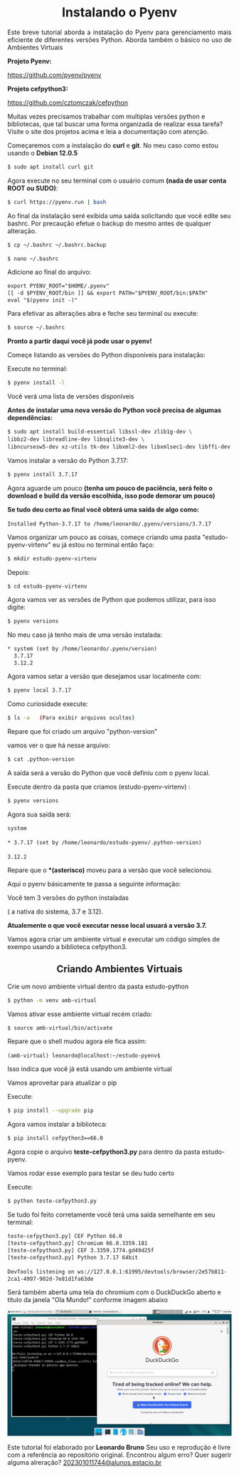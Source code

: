 <h1 align=center>Instalando o Pyenv</h1>

<p align="justify">Este breve tutorial aborda a instalação do Pyenv para gerenciamento 
mais eficiente de diferentes versões Python. Aborda também o básico no uso de Ambientes Virtuais</p>

<b>Projeto Pyenv:</b>

https://github.com/pyenv/pyenv

<b>Projeto cefpython3:</b>

https://github.com/cztomczak/cefpython

Muitas vezes precisamos trabalhar com multiplas versões python e bibliotecas, que tal buscar
uma forma organizada de realizar essa tarefa?
Visite o site dos projetos acima e leia a documentação com atenção.

Começaremos com a instalação do <b>curl</b> e <b>git</b>. No meu caso como estou usando o <b>Debian 12.0.5</b> 

```bash
$ sudo apt install curl git
```

Agora execute no seu terminal com o usuário comum <b>(nada de usar conta ROOT ou SUDO)</b>:

```bash
$ curl https://pyenv.run | bash
```

Ao final da instalação seré exibida uma saída solicitando que você edite seu bashrc.
Por precaução efetue o backup do mesmo antes de qualquer alteração.

```bash
$ cp ~/.bashrc ~/.bashrc.backup
```

```bash
$ nano ~/.bashrc
```

Adicione ao final do arquivo:
```
export PYENV_ROOT="$HOME/.pyenv"
[[ -d $PYENV_ROOT/bin ]] && export PATH="$PYENV_ROOT/bin:$PATH"
eval "$(pyenv init -)"
```
Para efetivar as alterações abra e feche seu terminal ou execute:

```bash
$ source ~/.bashrc
```

<b>Pronto a partir daqui você já pode usar o pyenv!</b>

Começe listando as versões do Python disponíveis para instalação:

Execute no terminal:

```bash
$ pyenv install -l
```

Você verá uma lista de versões disponíveis

<b>Antes de instalar uma nova versão do Python você precisa de algumas dependências:</b>

```bash
$ sudo apt install build-essential libssl-dev zlib1g-dev \
libbz2-dev libreadline-dev libsqlite3-dev \
libncursesw5-dev xz-utils tk-dev libxml2-dev libxmlsec1-dev libffi-dev liblzma-dev
```

Vamos instalar a versão do Python 3.7.17:

```bash
$ pyenv install 3.7.17
```

Agora aguarde um pouco <b>(tenha um pouco de paciência, será feito o download e build da versão escolhida, isso pode demorar um pouco)</b>

<b>Se tudo deu certo ao final você obterá uma saída de algo como:</b>

``
Installed Python-3.7.17 to /home/leonardo/.pyenv/versions/3.7.17
``

Vamos organizar um pouco as coisas, começe criando uma pasta "estudo-pyenv-virtenv"
eu já estou no terminal então faço:

```bash
$ mkdir estudo-pyenv-virtenv
```

Depois:

```bash
$ cd estudo-pyenv-virtenv
```

Agora vamos ver as versões de Python que podemos utilizar, para isso digite:

```bash
$ pyenv versions
```

No meu caso já tenho mais de uma versão instalada:

```
* system (set by /home/leonardo/.pyenv/version) 
  3.7.17
  3.12.2
```

Agora vamos setar a versão que desejamos usar localmente com:

```bash
$ pyenv local 3.7.17
```

Como curiosidade execute:

```bash
$ ls -a   (Para exibir arquivos ocultos)
```
Repare que foi criado um arquivo "python-version"

vamos ver o que há nesse arquivo:

```bash
$ cat .python-version
```

A saída será a versão do Python que você definiu com o pyenv local.

Execute dentro da pasta que criamos (estudo-pyenv-virtenv) :

```bash
$ pyenv versions
```

Agora sua saída será:

```
system
  
* 3.7.17 (set by /home/leonardo/estudo-pyenv/.python-version)
  
3.12.2
``` 

Repare que o <b>*(asterisco)</b> moveu para a versão que você selecionou.

Aqui o pyenv básicamente te passa a seguinte informação:

Você tem 3 versões do python instaladas<p> 
( a nativa do sistema, 3.7 e 3.12).<p>
<b>Atualemente o que você executar nesse local usuará a versão 3.7.</b>

Vamos agora criar um ambiente virtual e executar um código simples de exempo usando a biblioteca
cefpython3.

<h2 align=center>Criando Ambientes Virtuais</h2>

Crie um novo ambiente virtual dentro da pasta estudo-python

```bash
$ python -m venv amb-virtual
```

Vamos ativar esse ambiente virtual recém criado:

```bash
$ source amb-virtual/bin/activate
```

Repare que o shell mudou agora ele fica assim:

``(amb-virtual) leonardo@localhost:~/estudo-pyenv$``

Isso indica que você já está usando um ambiente virtual

Vamos aproveitar para atualizar o pip

Execute:

```bash
$ pip install --upgrade pip
```

Agora vamos instalar a biblioteca:

```bash
$ pip install cefpython3==66.0
```

Agora copie o arquivo <b>teste-cefpython3.py</b> para dentro da pasta estudo-pyenv.

Vamos rodar esse exemplo para testar se deu tudo certo

Execute:

```bash
$ python teste-cefpython3.py
```

Se tudo foi feito corretamente você terá uma saída semelhante em seu terminal:

```
teste-cefpython3.py] CEF Python 66.0
[teste-cefpython3.py] Chromium 66.0.3359.181
[teste-cefpython3.py] CEF 3.3359.1774.gd49d25f
[teste-cefpython3.py] Python 3.7.17 64bit

DevTools listening on ws://127.0.0.1:61995/devtools/browser/2e57b811-2ca1-4997-902d-7e81d1fa63de
```
Será também aberta uma tela do chromium com o DuckDuckGo aberto e título da janela "Ola Mundo!" conforme imagem abaixo

![Tela cefpython3](/tela_cefpython3.png)

Este tutorial foi elaborado por <b>Leonardo Bruno</b>
Seu uso e reprodução é livre com a referência ao repositório original.
Encontrou algum erro? Quer sugerir alguma alreração?
202301011744@alunos.estacio.br
